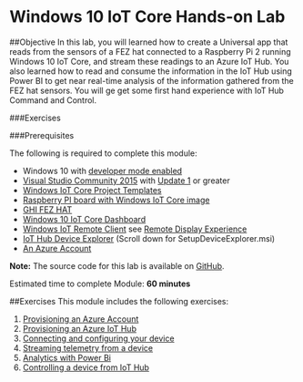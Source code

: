 ﻿Windows 10 IoT Core Hands-on Lab
========================================

##Objective
In this lab, you will learned how to create a Universal app that reads from the sensors of a FEZ hat connected to a Raspberry Pi 2 running Windows 10 IoT Core, and stream these readings to an Azure IoT Hub. 
You also learned how to read and consume the information in the IoT Hub using Power BI to get near real-time analysis of the information gathered from the FEZ hat sensors. 
You will ge get some first hand experience with IoT Hub Command and Control.

###Exercises 

<a name="Prerequisites"></a>
###Prerequisites

The following is required to complete this module:


- Windows 10 with [developer mode enabled][1]
- [Visual Studio Community 2015][2] with [Update 1][3] or greater
- [Windows IoT Core Project Templates][4]
- [Raspberry PI board with Windows IoT Core image][5]
- [GHI FEZ HAT][6]
- [Windows 10 IoT Core Dashboard][7]
- [Windows IoT Remote Client][8] see [Remote Display Experience](https://developer.microsoft.com/en-us/windows/iot/win10/remotedisplay)
- [IoT Hub Device Explorer][9] (Scroll down for SetupDeviceExplorer.msi)
- [An Azure Account][10]



**Note:** The source code for this lab is available on [GitHub](/Module1-IntroWindows10IoTCore/Source).

[1]: https://msdn.microsoft.com/library/windows/apps/xaml/dn706236.aspx
[2]: https://www.visualstudio.com/products/visual-studio-community-vs
[3]: http://go.microsoft.com/fwlink/?LinkID=691134
[4]: https://visualstudiogallery.msdn.microsoft.com/55b357e1-a533-43ad-82a5-a88ac4b01dec
[5]: https://ms-iot.github.io/content/en-US/win10/RPI.htm
[6]: https://www.ghielectronics.com/catalog/product/500
[7]: https://developer.microsoft.com/en-us/windows/iot/getstarted
[8]: https://www.microsoft.com/store/apps/9nblggh5mnxz
[9]: https://github.com/Azure/azure-iot-sdks/releases
[10]: SettingUpAzure.md

Estimated time to complete Module: **60 minutes**

##Exercises
This module includes the following exercises:

1. [Provisioning an Azure Account](AzureProvisioning.md) 
1. [Provisioning an Azure IoT Hub](AzureIoTHub.md)
1. [Connecting and configuring your device](DeviceConfig.md)
1. [Streaming telemetry from a device](DeviceStreaming.md)
1. [Analytics with Power Bi](AnalyticsWithPowerBi.md)
1. [Controlling a device from IoT Hub](DeviceControl.md)















